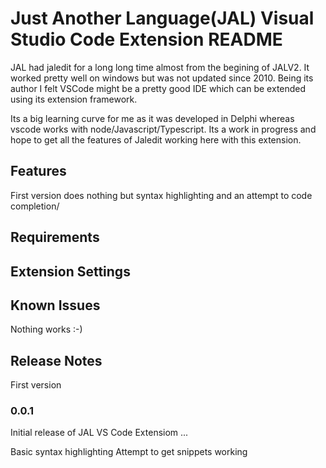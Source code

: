 # Just Another Language(JAL) Visual Studio Code Extension README

JAL had jaledit for a long long time almost from the begining of JALV2. It worked pretty well on windows but was not updated since 2010.
Being its author I felt VSCode might be a pretty good IDE which can be extended using its  extension framework.

Its a big learning curve for me as it was developed in Delphi whereas vscode works with node/Javascript/Typescript.
Its a work in progress and hope to get all the features of Jaledit working here with this extension.


## Features
First version does nothing but syntax highlighting and an attempt to code completion/

## Requirements


## Extension Settings


## Known Issues

Nothing works :-)

## Release Notes

First version

### 0.0.1

Initial release of JAL VS Code Extensiom ...

Basic syntax highlighting
Attempt to get snippets working
